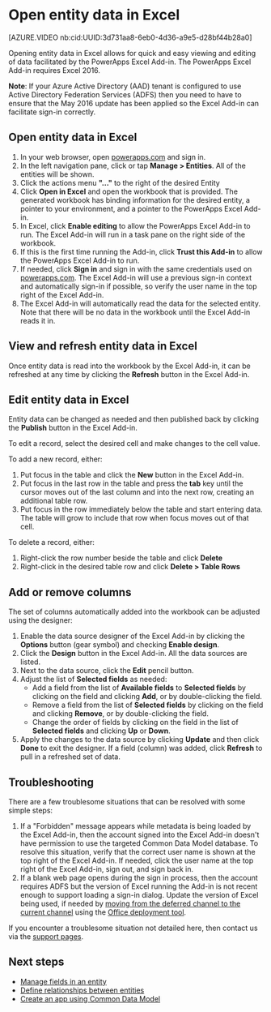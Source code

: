 <properties
	pageTitle="Open entity data in Excel | Microsoft Common Data Model"
	description="Open entity data in Excel for interactive viewing and editing"
	services="powerapps"
	documentationCenter="na"
	authors="chrisgarty"
	manager="erikre"
	editor=""
	tags=""/>

<tags
   ms.service="powerapps"
   ms.devlang="na"
   ms.topic="article"
   ms.tgt_pltfrm="na"
   ms.workload="na"
   ms.date="08/19/2016"
   ms.author="cgarty"/>

# Open entity data in Excel #

[AZURE.VIDEO nb:cid:UUID:3d731aa8-6eb0-4d36-a9e5-d28bf44b28a0]

Opening entity data in Excel allows for quick and easy viewing and editing of data facilitated by the PowerApps Excel Add-in. The PowerApps Excel Add-in requires Excel 2016.

**Note**: If your Azure Active Directory (AAD) tenant is configured to use Active Directory Federation Services (ADFS) then you need to have to ensure that the May 2016 update has been applied so the Excel Add-in can facilitate sign-in correctly.

## Open entity data in Excel

1. In your web browser, open [powerapps.com](https://web.powerapps.com) and sign in.
1. In the left navigation pane, click or tap **Manage > Entities**. All of the entities will be shown.
1. Click the actions menu **"..."** to the right of the desired Entity
1. Click **Open in Excel** and open the workbook that is provided. The generated workbook has binding information for the desired entity, a pointer to your environment, and a pointer to the PowerApps Excel Add-in.  
1. In Excel, click **Enable editing** to allow the PowerApps Excel Add-in to run. The Excel Add-in will run in a task pane on the right side of the workbook.
1. If this is the first time running the Add-in, click **Trust this Add-in** to allow the PowerApps Excel Add-in to run.
1. If needed, click **Sign in** and sign in with the same credentials used on [powerapps.com](https://web.powerapps.com). The Excel Add-in will use a previous sign-in context and automatically sign-in if possible, so verify the user name in the top right of the Excel Add-in.
1. The Excel Add-in will automatically read the data for the selected entity. Note that there will be no data in the workbook until the Excel Add-in reads it in.

## View and refresh entity data in Excel ##
Once entity data is read into the workbook by the Excel Add-in, it can be refreshed at any time by clicking the **Refresh** button in the Excel Add-in.


## Edit entity data in Excel ##
Entity data can be changed as needed and then published back by clicking the **Publish** button in the Excel Add-in.

To edit a record, select the desired cell and make changes to the cell value.

To add a new record, either:

1. Put focus in the table and click the **New** button in the Excel Add-in.
1. Put focus in the last row in the table and press the **tab** key until the cursor moves out of the last column and into the next row, creating an additional table row.
1. Put focus in the row immediately below the table and start entering data. The table will grow to include that row when focus moves out of that cell.

To delete a record, either:

1. Right-click the row number beside the table and click **Delete**
1. Right-click in the desired table row and click **Delete > Table Rows**


## Add or remove columns ##
The set of columns automatically added into the workbook can be adjusted using the designer:

1. Enable the data source designer of the Excel Add-in by clicking the **Options** button (gear symbol) and checking **Enable design**.
1. Click the **Design** button in the Excel Add-in. All the data sources are listed.
1. Next to the data source, click the **Edit** pencil button.
1. Adjust the list of **Selected fields** as needed:
	- Add a field from the list of **Available fields** to **Selected fields** by clicking on the field and clicking **Add**, or by double-clicking the field.
	- Remove a field from the list of **Selected fields** by clicking on the field and clicking **Remove**, or by double-clicking the field.
	- Change the order of fields by clicking on the field in the list of **Selected fields** and clicking **Up** or **Down**.
1. Apply the changes to the data source by clicking **Update** and then click **Done** to exit the designer. If a field (column) was added, click **Refresh** to pull in a refreshed set of data.

## Troubleshooting ##
There are a few troublesome situations that can be resolved with some simple steps:

1. If a "Forbidden" message appears while metadata is being loaded by the Excel Add-in, then the account signed into the Excel Add-in doesn't have permission to use the targeted Common Data Model database. To resolve this situation, verify that the correct user name is shown at the top right of the Excel Add-in. If needed, click the user name at the top right of the Excel Add-in, sign out, and sign back in.
1. If a blank web page opens during the sign in process, then the account requires ADFS but the version of Excel running the Add-in is not recent enough to support loading a sign-in dialog. Update the version of Excel being used, if needed by [moving from the deferred channel to the current channel](https://technet.microsoft.com/library/mt455210.aspx) using the [Office deployment tool](https://technet.microsoft.com/library/jj219422.aspx).

If you encounter a troublesome situation not detailed here, then contact us via the [support pages](https://powerapps.microsoft.com/support/).

## Next steps ##
- [Manage fields in an entity](data-platform-manage-fields.md)
- [Define relationships between entities](data-platform-entity-lookup.md)
- [Create an app using Common Data Model](data-platform-create-app.md)

